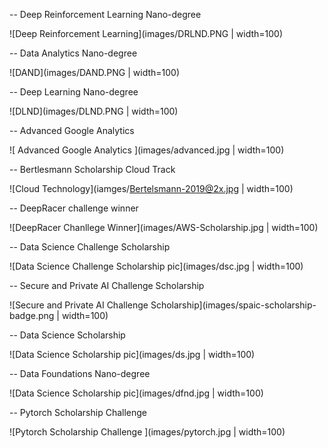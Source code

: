 
-- Deep Reinforcement Learning Nano-degree

![Deep Reinforcement Learning](images/DRLND.PNG | width=100)


-- Data Analytics Nano-degree

![DAND](images/DAND.PNG | width=100)


-- Deep Learning Nano-degree

![DLND](images/DLND.PNG | width=100)


-- Advanced Google Analytics

![ Advanced Google Analytics ](images/advanced.jpg | width=100)


-- Bertlesmann Scholarship Cloud Track

![Cloud Technology](iamges/Bertelsmann-2019@2x.jpg | width=100)

-- DeepRacer challenge winner

![DeepRacer Chanllege Winner](images/AWS-Scholarship.jpg | width=100)

-- Data Science Challenge Scholarship

![Data Science Challenge Scholarship pic](images/dsc.jpg | width=100)

-- Secure and Private AI Challenge Scholarship

![Secure and Private AI Challenge Scholarship](images/spaic-scholarship-badge.png | width=100)

-- Data Science Scholarship

![Data Science Scholarship pic](images/ds.jpg | width=100)

-- Data Foundations Nano-degree

![Data Science Scholarship pic](images/dfnd.jpg | width=100)

-- Pytorch Scholarship Challenge

![Pytorch Scholarship Challenge ](images/pytorch.jpg | width=100)




